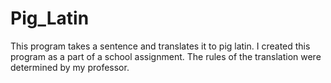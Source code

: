 # Pig_Latin
This program takes a sentence and translates it to pig latin. 
I created this program as a part of a school assignment. 
The rules of the translation were determined by my professor. 
